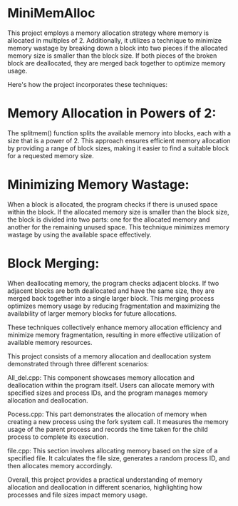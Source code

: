 # MiniMemAlloc
This project employs a memory allocation strategy where memory is allocated in multiples of 2. Additionally, it utilizes a technique to minimize memory wastage by breaking down a block into two pieces if the allocated memory size is smaller than the block size. If both pieces of the broken block are deallocated, they are merged back together to optimize memory usage.

Here's how the project incorporates these techniques:

# Memory Allocation in Powers of 2:
The splitmem() function splits the available memory into blocks, each with a size that is a power of 2. This approach ensures efficient memory allocation by providing a range of block sizes, making it easier to find a suitable block for a requested memory size.

# Minimizing Memory Wastage: 
When a block is allocated, the program checks if there is unused space within the block. If the allocated memory size is smaller than the block size, the block is divided into two parts: one for the allocated memory and another for the remaining unused space. This technique minimizes memory wastage by using the available space effectively.

# Block Merging:
When deallocating memory, the program checks adjacent blocks. If two adjacent blocks are both deallocated and have the same size, they are merged back together into a single larger block. This merging process optimizes memory usage by reducing fragmentation and maximizing the availability of larger memory blocks for future allocations.

These techniques collectively enhance memory allocation efficiency and minimize memory fragmentation, resulting in more effective utilization of available memory resources.

This project consists of a memory allocation and deallocation system demonstrated through three different scenarios:

All_del.cpp: This component showcases memory allocation and deallocation within the program itself. Users can allocate memory with specified sizes and process IDs, and the program manages memory allocation and deallocation.

Pocess.cpp: This part demonstrates the allocation of memory when creating a new process using the fork system call. It measures the memory usage of the parent process and records the time taken for the child process to complete its execution.

file.cpp: This section involves allocating memory based on the size of a specified file. It calculates the file size, generates a random process ID, and then allocates memory accordingly.

Overall, this project provides a practical understanding of memory allocation and deallocation in different scenarios, highlighting how processes and file sizes impact memory usage.
